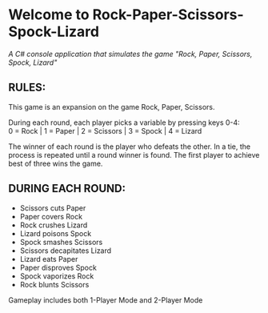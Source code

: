 <h1>Welcome to Rock-Paper-Scissors-Spock-Lizard</h1>
<p><em>A C# console application that simulates the game "Rock, Paper, Scissors, Spock, Lizard"</em></p>
<h2>RULES:</h2>
<p>This game is an expansion on the game Rock, Paper, Scissors.</p>
<p>During each round, each player picks a variable by pressing keys 0-4:<br>
0 = Rock  |  1 = Paper  |  2 = Scissors  |  3 = Spock  |  4 = Lizard</p>
<p>The winner of each round is the player who defeats the other. In a tie, the process is repeated until a round winner is found. The first player to achieve best of three wins the game.</p>
<h2>DURING EACH ROUND:</h2>
<ul>
<li>Scissors cuts Paper</li>
<li>Paper covers Rock</li>
<li>Rock crushes Lizard</li>
<li>Lizard poisons Spock</li>
<li>Spock smashes Scissors</li>
<li>Scissors decapitates Lizard</li>
<li>Lizard eats Paper</li>
<li>Paper disproves Spock</li>
<li>Spock vaporizes Rock</li>
<li>Rock blunts Scissors</li>
</ul>
<p>Gameplay includes both 1-Player Mode and 2-Player Mode</p>
